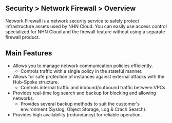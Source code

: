 ## Security > Network Firewall > Overview

Network Firewall is a network security service to safely protect infrastructure assets used by NHN Cloud. 
You can easily use access control specialized for NHN Cloud and the firewall feature without using a separate firewall product.

## Main Features
* Allows you to manage network communication policies efficiently.
    * Controls traffic with a single policy in the stateful manner.
* Allows for safe protection of instances against external attacks with the Hub-Spoke structure.
    * Controls internal traffic and inbound/outbound traffic between VPCs.
* Provides real-time log search and backup for blocking and allowing networks.
    * Provides several backup methods to suit the customer's environment (Syslog, Object Storage, Log & Crach Search).
* Provides high availability (redundancy) for reliable operation.